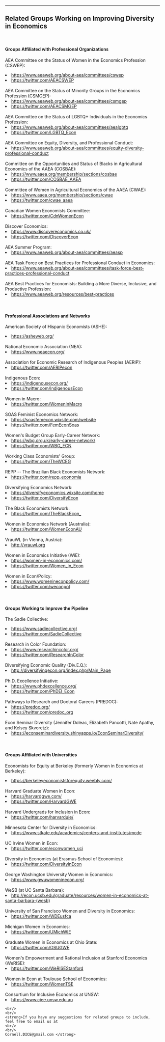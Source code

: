 
---

<!--
layout: page
title: Resources
description: Resources on diversity in economics
---
-->

<!--[click here for the most recent version of the paper]({{ BASE_PATH}}/pages/working_papers/sample-working-paper.pdf)-->


<!-- Note: this is how to write a comment in HTML. Everything in here won't show up on your webpage.-->

<!--
To increase the size of the title, use fewer # in front of the paper title.
To decrease the size of the title, use more #. 
To remove the italics, remove the * before and after the description
To remove the underline from the title, remove the <u> tags (<u> and </u>)
-->



<html lang="en">
  <head>
    <meta charset="utf-8">
    <meta name="description" content="Links to related groups working on improving diversity in economics">
  
  </head>

        

<div class="page-header">
  <h2>Related Groups Working on Improving Diversity in Economics </h2>
</div>

<div class="row-fluid">
  <div class="span12">
  
<br/>
<div class="page-header">
<h4>Groups Affiliated with Professional Organizations</h4>
</div>
 
AEA Committee on the Status of Women in the Economics Profession (CSWEP):
<li><a href="https://www.aeaweb.org/about-aea/committees/cswep">https://www.aeaweb.org/about-aea/committees/cswep</a></li>
<li><a href="https://twitter.com/AEACSWEP">https://twitter.com/AEACSWEP</a></li>

<br/>
AEA Committee on the Status of Minority Groups in the Economics Profession (CSMGEP):
<li><a href="https://www.aeaweb.org/about-aea/committees/csmgep">https://www.aeaweb.org/about-aea/committees/csmgep</a></li>
<li><a href="https://twitter.com/AEACSMGEP">https://twitter.com/AEACSMGEP</a></li>

<br/>
AEA Committee on the Status of LGBTQ+ Individuals in the Economics Profession:
<li><a href="https://www.aeaweb.org/about-aea/committees/aealgbtq">https://www.aeaweb.org/about-aea/committees/aealgbtq</a></li>
<li><a href="https://twitter.com/LGBTQ_Econ">https://twitter.com/LGBTQ_Econ</a></li>

<br/>
AEA Committee on Equity, Diversity, and Professional Conduct:
<li><a href="https://www.aeaweb.org/about-aea/committees/equity-diversity-professional-conduct">https://www.aeaweb.org/about-aea/committees/equity-diversity-professional-conduct</a></li>

<br/>
Committee on the Opportunities and Status of Blacks in Agricultural Economics of the AAEA (COSBAE):
<li><a href="https://www.aaea.org/membership/sections/cosbae">https://www.aaea.org/membership/sections/cosbae</a></li>
<li><a href="https://twitter.com/COSBAE_AAEA">https://twitter.com/COSBAE_AAEA</a></li>

<br/>
Committee of Women in Agricultural Economics of the AAEA (CWAE):
<li><a href="https://www.aaea.org/membership/sections/cwae">https://www.aaea.org/membership/sections/cwae</a></li>
<li><a href="https://twitter.com/cwae_aaea">https://twitter.com/cwae_aaea</a></li>

<br/>
Canadian Women Economists Committee:
<li><a href="https://twitter.com/CdnWomenEcon/">https://twitter.com/CdnWomenEcon</a></li>

<br/>
Discover Economics:
<li><a href="https://www.discovereconomics.co.uk/">https://www.discovereconomics.co.uk/</a></li>
<li><a href="https://twitter.com/DiscoverEcon">https://twitter.com/DiscoverEcon</a></li>

<br/>
AEA Summer Program:
<li><a href="https://www.aeaweb.org/about-aea/committees/aeasp">https://www.aeaweb.org/about-aea/committees/aeasp</a></li>

<br/>
AEA Task Force on Best Practices for Professional Conduct in Economics:
<li><a href="https://www.aeaweb.org/about-aea/committees/task-force-best-practices-professional-conduct">https://www.aeaweb.org/about-aea/committees/task-force-best-practices-professional-conduct</a></li>

<br/>
AEA Best Practices for Economists: Building a More Diverse, Inclusive, and Productive Profession:
<li><a href="https://www.aeaweb.org/resources/best-practices">https://www.aeaweb.org/resources/best-practices</a></li>

<!--
<br/>
AEA Mentoring Program:
<li><a href="https://www.aeaweb.org/about-aea/committees/csmgep/mentoring">https://www.aeaweb.org/about-aea/committees/csmgep/mentoring</a></li>s
<li><a href="https://twitter.com/AEAMP1">https://twitter.com/AEAMP1</a></li>
-->

<br/>

<br/>
<div class="page-header">
<h4>Professional Associations and Networks</h4>
</div>

American Society of Hispanic Economists (ASHE):
<li><a href="https://asheweb.org/">https://asheweb.org/</a></li>

<br/>
National Economic Association (NEA):
<li><a href="https://www.neaecon.org/">https://www.neaecon.org/</a></li>

<br/>
Association for Economic Research of Indigenous Peoples (AERIP):
<li><a href="https://twitter.com/AERIPecon">https://twitter.com/AERIPecon</a></li>

<br/>
Indigenous Econ:
<li><a href="https://indigenousecon.org/">https://indigenousecon.org/</a></li>
<li><a href="https://twitter.com/IndigenousEcon">https://twitter.com/IndigenousEcon</a></li>

<br/>
Women in Macro:
<li><a href="https://twitter.com/WomenInMacro">https://twitter.com/WomenInMacro</a></li>

<br/>
SOAS Feminist Economics Network:
<li><a href="https://soasfemecon.wixsite.com/website">https://soasfemecon.wixsite.com/website</a></li>
<li><a href="https://twitter.com/FemEconSoas">https://twitter.com/FemEconSoas</a></li>

<br/>
Women's Budget Group Early-Career Network:
<li><a href="https://wbg.org.uk/early-career-network/">https://wbg.org.uk/early-career-network/</a></li>
<li><a href="https://twitter.com/WBG_ECN">https://twitter.com/WBG_ECN</a></li>

<br/>
Working Class Economists' Group:
<li><a href="https://twitter.com/TheWCEG">https://twitter.com/TheWCEG</a></li>

<br/>
REPP -- The Brazilian Black Economists Network:
<li><a href="https://twitter.com/repp_economia">https://twitter.com/repp_economia</a></li>

<br/>
Diversifying Economics Network:
<li><a href="https://diversifyeconomics.wixsite.com/home">https://diversifyeconomics.wixsite.com/home</a></li>
<li><a href="https://twitter.com/DiversifyEcon">https://twitter.com/DiversifyEcon</a></li>

<br/>
The Black Economists Network:
<li><a href="https://twitter.com/TheBlackEcon_">https://twitter.com/TheBlackEcon_</a></li>

<br/>
Women in Economics Network (Australia):
<li><a href="https://twitter.com/WomenEconAU">https://twitter.com/WomenEconAU</a></li>

<br/>
VrauWL (in Vienna, Austria):
<li><a href="http://vrauwl.org">http://vrauwl.org</a></li>

<br/>
Women in Economics Initiative (WiE):
<li><a href="https://women-in-economics.com/">https://women-in-economics.com/</a></li>
<li><a href="https://twitter.com/Women_in_Econ">https://twitter.com/Women_in_Econ</a></li>

<br/>
Women in Econ/Policy:
<li><a href="https://www.womenineconpolicy.com/">https://www.womenineconpolicy.com/</a></li>
<li><a href="https://twitter.com/weconpol">https://twitter.com/weconpol</a></li>


<br/>

<br/>
<div class="page-header">
<h4>Groups Working to Improve the Pipeline</h4>
</div>

The Sadie Collective:
<li><a href="https://www.sadiecollective.org/">https://www.sadiecollective.org/</a></li>
<li><a href="https://twitter.com/SadieCollective">https://twitter.com/SadieCollective</a></li>

<br/>
Research in Color Foundation:
<li><a href="https://www.researchincolor.org/">https://www.researchincolor.org/</a></li>
<li><a href="https://twitter.com/ResearchInColor">https://twitter.com/ResearchInColor</a></li>

<br/>
Diversifying Economic Quality (Div.E.Q.):
<li><a href="http://diversifyingecon.org/index.php/Main_Page">http://diversifyingecon.org/index.php/Main_Page</a></li>

<br/>
Ph.D. Excellence Initiative:
<li><a href="https://www.phdexcellence.org/">https://www.phdexcellence.org/</a></li>
<li><a href="https://twitter.com/PhDEI_Econ">https://twitter.com/PhDEI_Econ</a></li>

<br/>
Pathways to Research and Doctoral Careers (PREDOC):
<li><a href="https://predoc.org/">https://predoc.org/</a></li>
<li><a href="https://twitter.com/predoc_org">https://twitter.com/predoc_org</a></li>

<br/>
Econ Seminar Diversity (Jennifer Doleac, Elizabeth Pancotti, Nate Apathy, and Kelsey Skvoretz):
<li><a href="https://econseminardiversity.shinyapps.io/EconSeminarDiversity/">https://econseminardiversity.shinyapps.io/EconSeminarDiversity/</a></li>



<br/>
<br/>
<div class="page-header">
<h4>Groups Affiliated with Universities</h4>
</div>


Economists for Equity at Berkeley (formerly Women in Economics at Berkeley):
<li><a href="https://berkeleyeconomistsforequity.weebly.com/">https://berkeleyeconomistsforequity.weebly.com/</a></li>

<br/>
Harvard Graduate Women in Econ:
<li><a href="https://harvardgwe.com/">https://harvardgwe.com/</a></li>
<li><a href="https://twitter.com/HarvardGWE">https://twitter.com/HarvardGWE</a></li>

<br/>
Harvard Undergrads for Inclusion in Econ:
<li><a href="https://twitter.com/harvarduie/">https://twitter.com/harvarduie/</a></li>

<br/>
Minnesota Center for Diversity in Economics:
<li><a href="https://www.stkate.edu/academics/centers-and-institutes/mcde">https://www.stkate.edu/academics/centers-and-institutes/mcde</a></li>

<br/>
UC Irvine Women in Econ:
<li><a href="https://twitter.com/econwomen_uci">https://twitter.com/econwomen_uci</a></li>

<br/>
Diversity in Economics (at Erasmus School of Economics):
<li><a href="https://twitter.com/DiversityinEcon">https://twitter.com/DiversityinEcon</a></li>

<br/>
George Washington University Women in Economics:
<li><a href="https://www.gwuwomeninecon.org/">https://www.gwuwomeninecon.org/</a></li>

<br/>
WeSB (at UC Santa Barbara):
<li><a href="http://econ.ucsb.edu/graduate/resources/women-in-economics-at-santa-barbara-(wesb)">http://econ.ucsb.edu/graduate/resources/women-in-economics-at-santa-barbara-(wesb)</a></li>

<br/>
University of San Francisco Women and Diversity in Economics:
<li><a href="https://twitter.com/WDEusfca">https://twitter.com/WDEusfca</a></li>

<br/>
Michigan Women in Economics:
<li><a href="https://twitter.com/UMichWIE">https://twitter.com/UMichWIE</a></li>

<br/>
Graduate Women in Economics at Ohio State:
<li><a href="https://twitter.com/OSUGWE">https://twitter.com/OSUGWE</a></li>

<br/>
Women's Empowerment and Rational Inclusion at Stanford Economics (WeRISE):
<li><a href="https://twitter.com/WeRISEStanford">https://twitter.com/WeRISEStanford</a></li>

<br/>
Women in Econ at Toulouse School of Economics:
<li><a href="https://twitter.com/WomenTSE">https://twitter.com/WomenTSE</a></li>

<br/>
Consortium for Inclusive Economics at UNSW:
<li><a href="https://www.ciee.unsw.edu.au">https://www.ciee.unsw.edu.au</a></li>




    <br/>
    <br/>
    <strong>If you have any suggestions for related groups to include, feel free to email us at
    <br/>
    <br/>
    Cornell.DICE@gmail.com </strong>

  </div>
</div>


<br/>
<br/>
<br/>

     
  <span id="lastModified"></span>

  

    
</html>